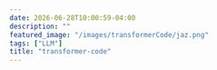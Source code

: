 ```yaml
---
date: 2026-06-28T10:00:59-04:00
description: ""
featured_image: "/images/transformerCode/jaz.png"
tags: ["LLM"]
title: "transformer-code"
---
```


